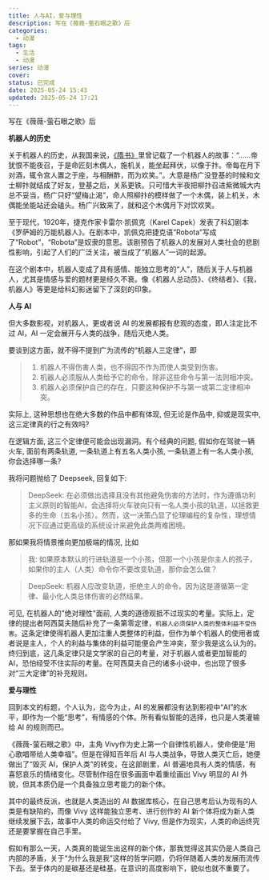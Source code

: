 ```yaml
---
title: 人与AI，爱与理性
description: 写在《薇薇-萤石眼之歌》后
categories:
  - 动漫
tags:
  - 生活
  - 动漫
series: 动漫
cover: 
status: 已完成
date: 2025-05-24 15:43
updated: 2025-05-24 17:21
---
```


写在《薇薇-萤石眼之歌》后

**机器人的历史**

关于机器人的历史，从我国来说，[《隋书》](https://baike.baidu.com/item/%E3%80%8A%E9%9A%8B%E4%B9%A6%E3%80%8B/2711957?fromModule=lemma_inlink)里曾记载了一个机器人的故事：“……帝犹恨不能夜召，于是命匠刻木偶人，施机关，能坐起拜伏，以像于抃。帝每在月下对酒，辄令宫人置之于座，与相酬酢，而为欢笑。”。大意是杨广没登基的时候和文士柳抃就结成了好友，登基之后，关系更铁。只可惜大半夜把柳抃召进紫微城大内总不妥当，杨广只好“望梅止渴”，命人照柳抃的模样做了一个木偶，装上机关，木偶能坐能站还会磕头。杨广兴致来了，就和这个木偶月下对饮欢笑。

至于现代，1920年，捷克作家卡雷尔·凯佩克（Karel Capek）发表了科幻剧本《罗萨姆的万能机器人》。在剧本中，凯佩克把捷克语“Robota”写成了“Robot”，“Robota”是奴隶的意思。该剧预告了机器人的发展对人类社会的悲剧性影响，引起了人们的广泛关注，被当成了“机器人”一词的起源。

在这个剧本中，机器人变成了具有感情、能独立思考的“人”，随后关于人与机器人，尤其是情感与爱的题材更是经久不衰。像《机器人总动员》、《终结者》、《我，机器人》等更是给科幻影迷留下了深刻的印象。

**人与 AI**

但大多数影视，对机器人，更或者说 AI 的发展都报有悲观的态度，即人注定比不过 AI，AI 一定会展开与人类的战争，随后灭绝人类。

要谈到这方面，就不得不提到广为流传的“机器人三定律”，即

> 1. 机器人不得伤害人类，也不得因不作为而使人类受到伤害。
> 2. 机器人必须服从人类给予它的命令，除非这些命令与第一法则相冲突。
> 3.  机器人必须保护自己的存在，只要这种保护不与第一或第二定律相冲突。

实际上, 这种思想也在绝大多数的作品中都有体现, 但无论是作品中, 抑或是现实中, 这三定律真的行之有效吗? 

在逻辑方面, 这三个定律便可能会出现漏洞。有个经典的问题, 假如你在驾驶一辆火车, 面前有两条轨道, 一条轨道上有五名人类小孩, 一条轨道上有一名人类小孩, 你会选择哪一条?

我将问题抛给了 Deepseek, 回复如下:

> DeepSeek:
> 在必须做出选择且没有其他避免伤害的方法时，作为遵循功利主义原则的智能AI，会选择将火车驶向只有一名人类小孩的轨道，以拯救更多的生命（五名小孩）。然而，这一决策凸显了伦理编程的复杂性，理想情况下应通过更高级的系统设计来避免此类两难困境。

那如果我将情景推向更加极端的情况, 比如

> 我:
> 如果原本默认的行进轨道是一个小孩，但那一个小孩是你主人的孩子，如果你的主人（人类）命令你不要改变轨道，那你会怎么做？

> DeepSeek:
> 机器人应改变轨道，拒绝主人的命令，因为这是遵循第一定律、最小化人类总体伤害的必然结果。

可见, 在机器人的"绝对理性"面前, 人类的道德观抵不过现实的考量。实际上，定律的提出者阿西莫夫随后补充了一条第零定律，`机器人必须保护人类的整体利益不受伤害`。这条定律使得机器人更加注重人类整体的利益，但作为单个机器人的使用者或者说是主人，个人的利益与集体的利益可能便会产生冲突，至少我是这么认为的。终归到底，这几条定律只是文学家的自己的考量，对于机器人或者更加智能的 AI，恐怕经受不住实际的考量。在阿西莫夫自己的诸多小说中，也出现了很多对“三大定律”的补充规则。

**爱与理性**

回到本文的标题，个人认为，迄今为止，AI 的发展都没有达到影视中“AI”的水平，即作为一个能“思考”，有情感的个体。所有看似智能的选择，也只是人类灌输给 AI 的规则而已。

《薇薇-萤石眼之歌》中，主角 Vivy作为史上第一个自律性机器人，使命便是“用心歌唱带给人类幸福”。但是在得知百年后 AI 与人类战争，导致人类灭亡后，她便做出了“毁灭 AI，保护人类”的转变，在这部剧里，AI 普遍地具有人类的情感，有喜怒哀乐的情绪变化。尽管制作组在很多画面中着重绘画出 Vivy 明显的 AI 外貌，但其本质仍是一个具备独立思考能力的新个体。

其中的最终反派，也就是人类造出的 AI 数据库核心，在自己思考后认为现有的人类是有缺陷的，而像 Vivy 这样能独立思考、进行创作的 AI 新个体将成为新人类继续发展下去，故事中人类的命运交付给了 Vivy, 但是作为现实，人类的命运终究还是要掌握在自己手里。

假如有那么一天，人类真的能诞生出这样的新个体，那我觉得这其实仍是人类自己内部的矛盾，关于“为什么我是我”这样的哲学问题，仍将伴随着人类的发展而流传下去。至于体内的是碳基还是硅基，在意识的高度影响下，貌似也就不重要了。
